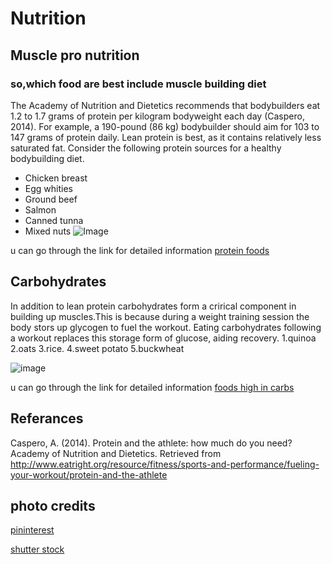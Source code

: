 # Nutrition
## Muscle pro nutrition
### so,which food are best include muscle building diet
The Academy of Nutrition and Dietetics recommends that bodybuilders eat 1.2 to 1.7 grams of protein per kilogram bodyweight each day (Caspero, 2014). For example, a 190-pound (86 kg) bodybuilder should aim for 103 to 147 grams of protein daily. Lean protein is best, as it contains relatively less saturated fat. Consider the following protein sources for a healthy bodybuilding diet.
- Chicken breast
- Egg whities
- Ground beef
- Salmon
- Canned tunna
- Mixed nuts
  ![Image](https://i.pinimg.com/originals/1f/56/ee/1f56ee2a01a4595d4e1fcdd33a385ce9.jpg)
  
 
  
 u can go through the link for detailed information 
 [protein foods](https://www.healthline.com/nutrition/20-delicious-high-protein-foods)
## Carbohydrates
  
  
In addition to lean protein carbohydrates form a crirical component in building up muscles.This is because during a weight training   session the body stors up glycogen to fuel the workout. Eating carbohydrates following a workout replaces this storage form of glucose, aiding recovery.
1.quinoa
2.oats
3.rice.
4.sweet potato
5.buckwheat


  ![image](https://image.shutterstock.com/image-photo/foods-highest-carbohydrates-healthy-diet-260nw-717902812.jpg) 
  
 
   u can go through the link for detailed information
    [foods high in carbs](https://www.healthline.com/nutrition/12-healthy-high-carb-foods)
 
## Referances

Caspero, A. (2014). Protein and the athlete: how much do you need? Academy of Nutrition and Dietetics. Retrieved from  http://www.eatright.org/resource/fitness/sports-and-performance/fueling-your-workout/protein-and-the-athlete

## photo credits
 [pininterest](https://www.google.com/url?sa=i&source=images&cd=&cad=rja&uact=8&ved=0ahUKEwjN1bm1waHkAhURD60KHZYhBpAQMwhpKAEwAQ&url=https%3A%2F%2Fwww.pinterest.com%2Fpin%2F639370478325661753%2F&psig=AOvVaw2UdxFOZ-lQ1eq1-jPga9Vi&ust=1566942390024188&ictx=3&uact=3)
 
 
  [shutter stock](https://www.google.com/url?sa=i&source=images&cd=&cad=rja&uact=8&ved=0ahUKEwib8ufcwaHkAhVPM6wKHQODCEQQMwh7KAYwBg&url=https%3A%2F%2Fwww.shutterstock.com%2Fsearch%2Fcarbohydrates&psig=AOvVaw3olva7gJKUVCmcNj5Or0oK&ust=1566942472550139&ictx=3&uact=3)
 
 
 
